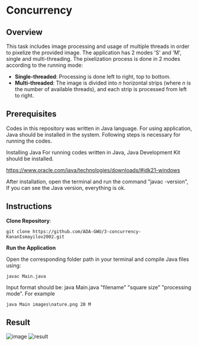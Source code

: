 # Concurrency
## Overview
This task includes image processing and usage of multiple threads in order to pixelize the provided image. The application has 2 modes 'S' and 'M', single and multi-threading. The pixelization process is done in 2 modes according to the running mode:

- **Single-threaded**: Processing is done left to right, top to bottom.
- **Multi-threaded**: The image is divided into *n* horizontal strips (where *n* is the number of available threads), and each strip is processed from left to right.

## Prerequisites
Codes in this repository was written in Java language. For using application, Java should be installed in the system. Following  steps is necessary for running the codes.

Installing Java
For running codes written in Java, Java Development Kit should be installed.

https://www.oracle.com/java/technologies/downloads/#jdk21-windows

After installation, open the terminal and run the command "javac -version", If you can see the Java version, everything is ok.
## Instructions

**Clone Repository**:
```
git clone https://github.com/ADA-GWU/3-concurrency-KananIsmayilov2002.git
```

**Run the Application** 

Open the corresponding folder path in your terminal and compile Java files using:
```
javac Main.java
```
Input format should be: java Main.java "filename" "square size" "processing mode". For example
```
java Main images\nature.png 20 M
```
## Result

![image](https://github.com/user-attachments/assets/0e592199-fe03-40b6-aa2c-f8c1cc789556)   ![result](https://github.com/user-attachments/assets/ad0f6f9c-c8ba-4985-bde5-56b8a704955a)









